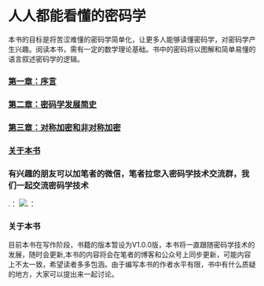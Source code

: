 # 人人都能看懂的密码学

本书的目标是将苦涩难懂的密码学简单化，让更多人能够读懂密码学，对密码学产生兴趣。阅读本书，需有一定的数学理论基础。书中的密码将以图解和简单易懂的语言叙述密码学的逻辑。

### [第一章：序言](https://github.com/guoshijiang/Cryptography_anyone_can_understand/blob/master/preface/README.md)

### [第二章：密码学发展简史](https://github.com/guoshijiang/Cryptography_anyone_can_understand/blob/master/history/README.md)

### [第三章：对称加密和非对称加密](https://github.com/guoshijiang/Cryptography_anyone_can_understand/blob/master/encryptType/README.md)

### [关于本书](https://github.com/guoshijiang/Cryptography_anyone_can_understand/blob/master/preface/README.md)


### 有兴趣的朋友可以加笔者的微信，笔者拉您入密码学技术交流群，我们一起交流密码学技术

.： 
    ![.： 
](https://github.com/guoshijiang/Cryptography_anyone_can_understand/blob/master/img/weichat.png)


### 关于本书

目前本书在写作阶段，书籍的版本暂设为V1.0.0版，本书将一直跟随密码学技术的发展，随时会更新,本书的内容将会在笔者的博客和公众号上同步更新，可能内容上不太一致，希望读者多多包涵。由于编写本书的作者水平有限，书中有什么质疑的地方，大家可以提出来一起讨论。
